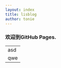 ```yaml
---
layout: index
title: lisblog
author: tonie
---
```

<h3>欢迎到GitHub Pages.</h3>

<table>
	<tr><td>asd</td></tr>
	<tr><td>qwe</td></tr>
</table>
<!---
	<pre>
		<code>
			$ cd your_repo_root/repo_name
			$ git fetch origin
			$ git checkout gh-pages
		</code>
	</pre>

someasdiw
<img src="images/sprite_download.png" style="height:100px;width:100px" />--->

<h3>最近的一些文章</h3>
<table>
{% for post in site.posts limit: 6 %}
<tr>
	<td>
+ [{{ post.title }}]({{ site.baseurl }}{{ post.url }})
	
	</td>
	<td>
		{{ post.date | date_to_string }}
	</td>
</tr>

{% endfor %}
</table>
<br/>
{% for post in site.posts limit: 2 %}

> [{{ post.title }}]({{ site.baseurl }}{{ post.url }})
{{ post.content}}
<br/>

{% endfor %}

